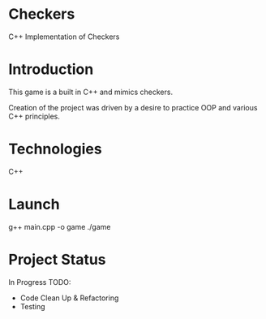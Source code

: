 # Checkers
C++ Implementation of Checkers

# Introduction
This game is a built in C++ and mimics checkers.

Creation of the project was driven by a desire to practice OOP and various C++ principles.

# Technologies

C++

# Launch

g++ main.cpp -o game
./game


# Project Status

In Progress
TODO:

- Code Clean Up & Refactoring
- Testing

